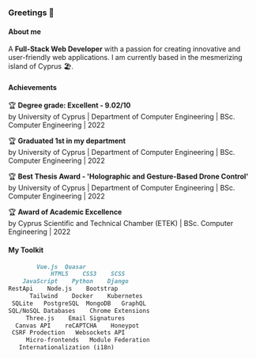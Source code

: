 ### Greetings 👋

<!--
**chrisstyll/chrisstyll** is a ✨ _special_ ✨ repository because its `README.md` (this file) appears on your GitHub profile.

Here are some ideas to get you started:

- 🔭 I’m currently working on ...
- 🌱 I’m currently learning ...
- 👯 I’m looking to collaborate on ...
- 🤔 I’m looking for help with ...
- 💬 Ask me about ...
- 📫 How to reach me: ...
- 😄 Pronouns: ...
- ⚡ Fun fact: ...
-->

#### About me

A **Full-Stack Web Developer** with a passion for creating innovative and user-friendly web applications. I am currently based in the mesmerizing island of Cyprus :beach_umbrella:.

#### Achievements

:trophy: **Degree grade: Excellent - 9.02/10**  
by University of Cyprus | Department of Computer Engineering | BSc. Computer Engineering | 2022

:trophy: **Graduated 1st in my department**  
by University of Cyprus | Department of Computer Engineering | BSc. Computer Engineering | 2022

:trophy: **Best Thesis Award - 'Holographic and Gesture-Based Drone Control'**  
by University of Cyprus | Department of Computer Engineering | BSc. Computer Engineering | 2022

:trophy: **Award of Academic Excellence**  
by Cyprus Scientific and Technical Chamber (ETEK) | BSc. Computer Engineering | 2022

#### My Toolkit
```md
        Vue.js  Quasar
            HTML5    CSS3    SCSS
    JavaScript    Python    Django
RestApi    Node.js    Bootstrap
      Tailwind    Docker    Kubernetes
 SQLite   PostgreSQL  MongoDB   GraphQL
SQL/NoSQL Databases    Chrome Extensions
     Three.js    Email Signatures
  Canvas API    reCAPTCHA    Honeypot
 CSRF Prodection   Websockets API
     Micro-frontends   Module Federation
   Internationalization (i18n)
```

